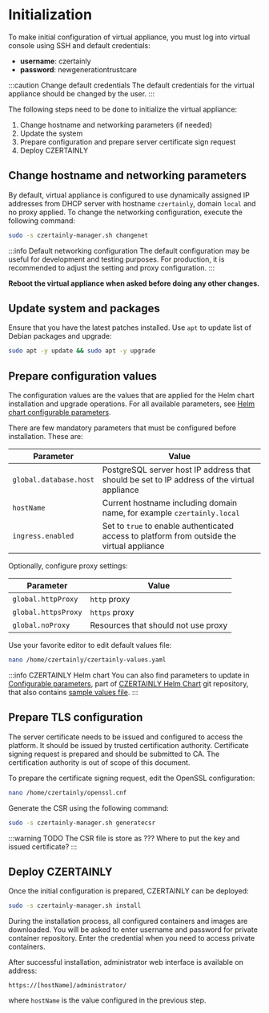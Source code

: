 # Initialization

To make initial configuration of virtual appliance, you must log into virtual console using SSH and default credentials:
* **username**: czertainly
* **password**: newgenerationtrustcare

:::caution Change default credentials
The default credentials for the virtual appliance should be changed by the user.
:::

The following steps need to be done to initialize the virtual appliance:
1. Change hostname and networking parameters (if needed)
2. Update the system
3. Prepare configuration and prepare server certificate sign request
4. Deploy CZERTAINLY

## Change hostname and networking parameters

By default, virtual appliance is configured to use dynamically assigned IP addresses from DHCP server with hostname `czertainly`, domain `local` and no proxy applied. To change the networking configuration, execute the following command:
```bash
sudo -s czertainly-manager.sh changenet
```

:::info Default networking configuration
The default configuration may be useful for development and testing purposes. For production, it is recommended to adjust the setting and proxy configuration.
:::

**Reboot the virtual appliance when asked before doing any other changes.**

## Update system and packages

Ensure that you have the latest patches installed. Use `apt` to update list of Debian packages and upgrade:
```bash
sudo apt -y update && sudo apt -y upgrade
```

## Prepare configuration values

The configuration values are the values that are applied for the Helm chart installation and upgrade operations.
For all available parameters, see [Helm chart configurable parameters](../deployment-helm/configurable-parameters).

There are few mandatory parameters that must be configured before installation. These are:

| Parameter              | Value                                                                                       |
|------------------------|---------------------------------------------------------------------------------------------|
| `global.database.host` | PostgreSQL server host IP address that should be set to IP address of the virtual appliance |
| `hostName`             | Current hostname including domain name, for example `czertainly.local`                      |
| `ingress.enabled`      | Set to `true` to enable authenticated access to platform from outside the virtual appliance |

Optionally, configure proxy settings:

| Parameter           | Value                               |
|---------------------|-------------------------------------|
| `global.httpProxy`  | `http` proxy                        |
| `global.httpsProxy` | `https` proxy                       |
| `global.noProxy`    | Resources that should not use proxy |

Use your favorite editor to edit default values file:
```bash
nano /home/czertainly/czertainly-values.yaml
```

:::info CZERTAINLY Helm chart
You can also find parameters to update in [Configurable parameters](https://github.com/3KeyCompany/CZERTAINLY-Helm-Charts/tree/develop/charts/czertainly#configurable-parameters), part of [CZERTAINLY Helm Chart](https://github.com/3KeyCompany/CZERTAINLY-Helm-Charts/tree/develop/charts/czertainly) git repository, that also contains [sample values file](https://github.com/3KeyCompany/CZERTAINLY-Helm-Charts/blob/develop/charts/czertainly/values.yaml).
:::

## Prepare TLS configuration

The server certificate needs to be issued and configured to access the platform. It should be issued by trusted certification authority. 
Certificate signing request is prepared and should be submitted to CA. The certification authority is out of scope of this document.

To prepare the certificate signing request, edit the OpenSSL configuration:
```bash
nano /home/czertainly/openssl.cnf
```

Generate the CSR using the following command:
```bash
sudo -s czertainly-manager.sh generatecsr
```

:::warning TODO
The CSR file is store as ???
Where to put the key and issued certificate?
:::

## Deploy CZERTAINLY

Once the initial configuration is prepared, CZERTAINLY can be deployed:
```bash
sudo -s czertainly-manager.sh install 
```

During the installation process, all configured containers and images are downloaded.
You will be asked to enter username and password for private container repository. Enter the credential when you need to access private containers.

After successful installation, administrator web interface is available on address:
```
https://[hostName]/administrator/
```
where `hostName` is the value configured in the previous step.